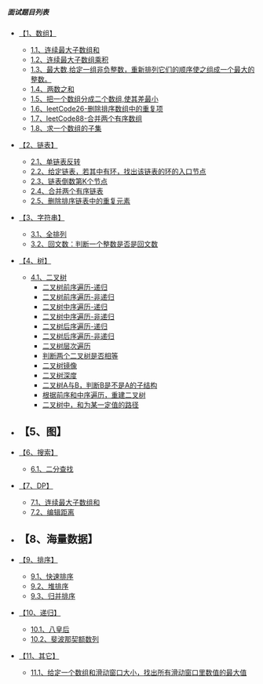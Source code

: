##### 面试题目列表
* [【1、数组】]()
    - [1.1、连续最大子数组和](../com/libin/leetcode_cn_algorithm/_0053_maxSubArray.java)
    - [1.2、连续最大子数组乘积]()
    - [1.3、最大数,给定一组非负整数，重新排列它们的顺序使之组成一个最大的整数。]()
    - [1.4、两数之和](../com/libin/leetcode_cn_algorithm/_0001_twoSum.java)
    - [1.5、把一个数组分成二个数组,使其差最小](01背包最小差值.md)
    - [1.6、leetCode26-删除排序数组中的重复项](../com/libin/leetcode_cn_algorithm/_0026_removeDuplicates.java)
    - [1.7、leetCode88-合并两个有序数组](../com/libin/leetcode_cn_algorithm/_0088_merge.java)
    - [1.8、求一个数组的子集]()

* [【2、链表】]()
    - [2.1、单链表反转]()
    - [2.2、给定链表，若其中有环，找出该链表的环的入口节点]()
    - [2.3、链表倒数第K个节点]()
    - [2.4、合并两个有序链表](../com/libin/leetcode_cn_algorithm/_0021_mergeTwoLists.java)
    - [2.5、删除排序链表中的重复元素](../com/libin/leetcode_cn_algorithm/_0083_deleteDuplicates.java)

* [【3、字符串】]()
    - [3.1、全排列](../com/libin/leetcode_cn_algorithm/_0046_permute.java)
    - [3.2、回文数：判断一个整数是否是回文数]()

* [【4、树】]()
    - [4.1、二叉树]()
        - [二叉树前序遍历-递归]()
        - [二叉树前序遍历-非递归]()
        - [二叉树中序遍历-递归]()
        - [二叉树中序遍历-非递归]()
        - [二叉树后序遍历-递归]()
        - [二叉树后序遍历-非递归]()
        - [二叉树层次遍历]()
        - [判断两个二叉树是否相等](../com/libin/leetcode_cn_algorithm/_0100_isSameTree.java)
        - [二叉树镜像](../com/libin/leetcode_cn_algorithm/_0101_isSymmetric.java)
        - [二叉树深度]()
        - [二叉树A与B，判断B是不是A的子结构]()
        - [根据前序和中序遍历，重建二叉树]()
        - [二叉树中，和为某一定值的路径]()
        

* 【5、图】
    - 

* [【6、搜索】]()
    - [6.1、二分查找]()

* [【7、DP】]()
    - [7.1、连续最大子数组和]()
    - [7.2、编辑距离](../com/libin/leetcode_cn_algorithm/_0072_minDistance.java)

* 【8、海量数据】
    - 

* [【9、排序】]()
    - [9.1、快速排序]()
    - [9.2、堆排序]()
    - [9.3、归并排序]()

* [【10、递归】]()
    - [10.1、八皇后]()
    - [10.2、斐波那契额数列]()

* [【11、其它】]()
    - [11.1、给定一个数组和滑动窗口大小，找出所有滑动窗口里数值的最大值]()

